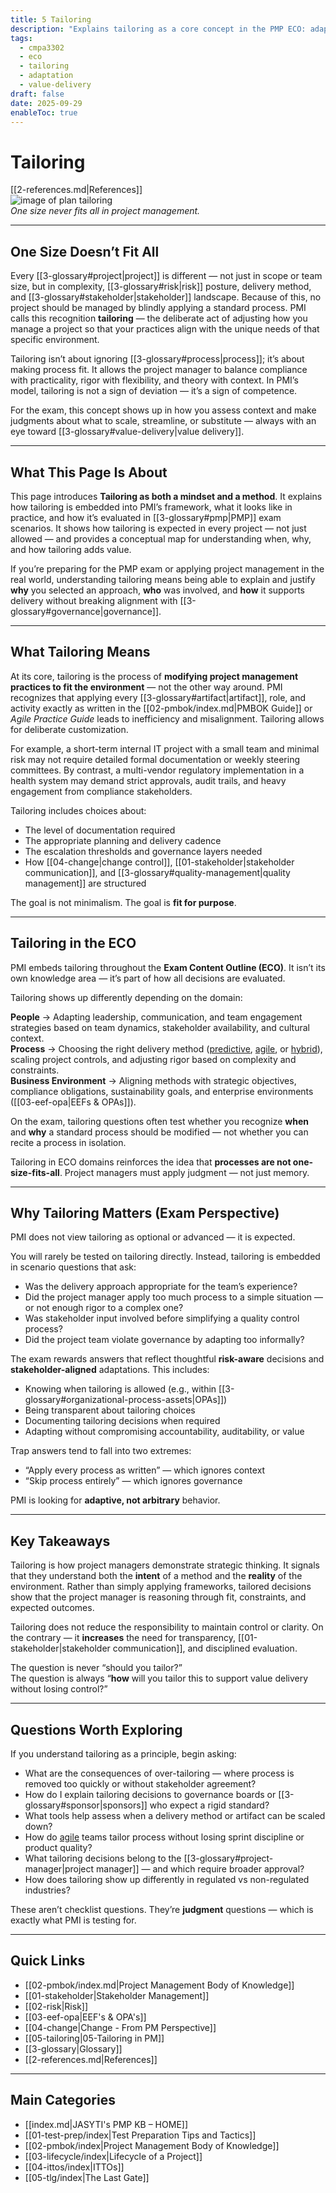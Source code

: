```yaml
---
title: 5 Tailoring
description: "Explains tailoring as a core concept in the PMP ECO: adapting processes, methods, and tools to fit project context and maximize value delivery."
tags:
  - cmpa3302
  - eco
  - tailoring
  - adaptation
  - value-delivery
draft: false
date: 2025-09-29
enableToc: true
---
```


# Tailoring  
[[2-references.md|References]]  
![image of plan tailoring](tailoring.png)  
*One size never fits all in project management.*

---
## One Size Doesn’t Fit All  

Every [[3-glossary#project|project]] is different — not just in scope or team size, but in complexity, [[3-glossary#risk|risk]] posture, delivery method, and [[3-glossary#stakeholder|stakeholder]] landscape. Because of this, no project should be managed by blindly applying a standard process. PMI calls this recognition **tailoring** — the deliberate act of adjusting how you manage a project so that your practices align with the unique needs of that specific environment.

Tailoring isn’t about ignoring [[3-glossary#process|process]]; it’s about making process fit. It allows the project manager to balance compliance with practicality, rigor with flexibility, and theory with context. In PMI’s model, tailoring is not a sign of deviation — it’s a sign of competence.

For the exam, this concept shows up in how you assess context and make judgments about what to scale, streamline, or substitute — always with an eye toward [[3-glossary#value-delivery|value delivery]].

---

## What This Page Is About  

This page introduces **Tailoring as both a mindset and a method**. It explains how tailoring is embedded into PMI’s framework, what it looks like in practice, and how it’s evaluated in [[3-glossary#pmp|PMP]] exam scenarios. It shows how tailoring is expected in every project — not just allowed — and provides a conceptual map for understanding when, why, and how tailoring adds value.

If you’re preparing for the PMP exam or applying project management in the real world, understanding tailoring means being able to explain and justify **why** you selected an approach, **who** was involved, and **how** it supports delivery without breaking alignment with [[3-glossary#governance|governance]].

---

## What Tailoring Means  

At its core, tailoring is the process of **modifying project management practices to fit the environment** — not the other way around. PMI recognizes that applying every [[3-glossary#artifact|artifact]], role, and activity exactly as written in the [[02-pmbok/index.md|PMBOK Guide]] or *Agile Practice Guide* leads to inefficiency and misalignment. Tailoring allows for deliberate customization.

For example, a short-term internal IT project with a small team and minimal risk may not require detailed formal documentation or weekly steering committees. By contrast, a multi-vendor regulatory implementation in a health system may demand strict approvals, audit trails, and heavy engagement from compliance stakeholders.

Tailoring includes choices about:
- The level of documentation required  
- The appropriate planning and delivery cadence  
- The escalation thresholds and governance layers needed  
- How [[04-change|change control]], [[01-stakeholder|stakeholder communication]], and [[3-glossary#quality-management|quality management]] are structured  

The goal is not minimalism. The goal is **fit for purpose**.

---

## Tailoring in the ECO  

PMI embeds tailoring throughout the **Exam Content Outline (ECO)**. It isn’t its own knowledge area — it’s part of how all decisions are evaluated.

Tailoring shows up differently depending on the domain:

**People** → Adapting leadership, communication, and team engagement strategies based on team dynamics, stakeholder availability, and cultural context.  
**Process** → Choosing the right delivery method ([predictive](../3-glossary#predictive), [agile](../3-glossary#agile), or [hybrid](../3-glossary#hybrid)), scaling project controls, and adjusting rigor based on complexity and constraints.  
**Business Environment** → Aligning methods with strategic objectives, compliance obligations, sustainability goals, and enterprise environments ([[03-eef-opa|EEFs & OPAs]]).  

On the exam, tailoring questions often test whether you recognize **when** and **why** a standard process should be modified — not whether you can recite a process in isolation.

Tailoring in ECO domains reinforces the idea that **processes are not one-size-fits-all**. Project managers must apply judgment — not just memory.

---

## Why Tailoring Matters (Exam Perspective)  

PMI does not view tailoring as optional or advanced — it is expected.

You will rarely be tested on tailoring directly. Instead, tailoring is embedded in scenario questions that ask:  
- Was the delivery approach appropriate for the team’s experience?  
- Did the project manager apply too much process to a simple situation — or not enough rigor to a complex one?  
- Was stakeholder input involved before simplifying a quality control process?  
- Did the project team violate governance by adapting too informally?  

The exam rewards answers that reflect thoughtful **risk-aware** decisions and **stakeholder-aligned** adaptations. This includes:  
- Knowing when tailoring is allowed (e.g., within [[3-glossary#organizational-process-assets|OPAs]])  
- Being transparent about tailoring choices  
- Documenting tailoring decisions when required  
- Adapting without compromising accountability, auditability, or value  

Trap answers tend to fall into two extremes:  
- “Apply every process as written” — which ignores context  
- “Skip process entirely” — which ignores governance  

PMI is looking for **adaptive, not arbitrary** behavior.

---

## Key Takeaways  

Tailoring is how project managers demonstrate strategic thinking. It signals that they understand both the **intent** of a method and the **reality** of the environment. Rather than simply applying frameworks, tailored decisions show that the project manager is reasoning through fit, constraints, and expected outcomes.

Tailoring does not reduce the responsibility to maintain control or clarity. On the contrary — it **increases** the need for transparency, [[01-stakeholder|stakeholder communication]], and disciplined evaluation.

The question is never “should you tailor?”  
The question is always “**how** will you tailor this to support value delivery without losing control?”

---

## Questions Worth Exploring  

If you understand tailoring as a principle, begin asking:

- What are the consequences of over-tailoring — where process is removed too quickly or without stakeholder agreement?  
- How do I explain tailoring decisions to governance boards or [[3-glossary#sponsor|sponsors]] who expect a rigid standard?  
- What tools help assess when a delivery method or artifact can be scaled down?  
- How do [agile](../3-glossary#agile) teams tailor process without losing sprint discipline or product quality?  
- What tailoring decisions belong to the [[3-glossary#project-manager|project manager]] — and which require broader approval?  
- How does tailoring show up differently in regulated vs non-regulated industries?  

These aren’t checklist questions. They’re **judgment** questions — which is exactly what PMI is testing for.

---

## Quick Links  

- [[02-pmbok/index.md|Project Management Body of Knowledge]]  
- [[01-stakeholder|Stakeholder Management]]  
- [[02-risk|Risk]]  
- [[03-eef-opa|EEF's & OPA's]]  
- [[04-change|Change - From PM Perspective]]  
- [[05-tailoring|05-Tailoring in PM]]  
- [[3-glossary|Glossary]]  
- [[2-references.md|References]]  

---

## Main Categories  

- [[index.md|JASYTI's PMP KB – HOME]]  
- [[01-test-prep/index|Test Preparation Tips and Tactics]]  
- [[02-pmbok/index|Project Management Body of Knowledge]]  
- [[03-lifecycle/index|Lifecycle of a Project]]  
- [[04-ittos/index|ITTOs]]  
- [[05-tlg/index|The Last Gate]]  
